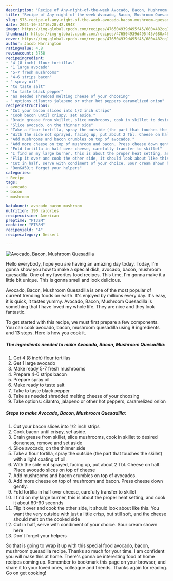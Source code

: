 ```yaml
---
description: "Recipe of Any-night-of-the-week Avocado, Bacon, Mushroom Quesadilla"
title: "Recipe of Any-night-of-the-week Avocado, Bacon, Mushroom Quesadilla"
slug: 573-recipe-of-any-night-of-the-week-avocado-bacon-mushroom-quesadilla
date: 2021-10-31T16:28:42.894Z
image: https://img-global.cpcdn.com/recipes/476504939d495f45/680x482cq70/avocado-bacon-mushroom-quesadilla-recipe-main-photo.jpg
thumbnail: https://img-global.cpcdn.com/recipes/476504939d495f45/680x482cq70/avocado-bacon-mushroom-quesadilla-recipe-main-photo.jpg
cover: https://img-global.cpcdn.com/recipes/476504939d495f45/680x482cq70/avocado-bacon-mushroom-quesadilla-recipe-main-photo.jpg
author: Jacob Harrington
ratingvalue: 4.8
reviewcount: 3758
recipeingredient:
- "4 (8 inch) flour tortillas"
- "1 large avocado"
- "5-7 fresh mushrooms"
- "4-6 strips bacon"
- " spray oil"
- "to taste salt"
- "to taste black pepper"
- "as needed shredded melting cheese of your choosing"
- " options cilantro jalapeno or other hot peppers caramelized onion"
recipeinstructions:
- "Cut your bacon slices into 1/2 inch strips"
- "Cook bacon until crispy, set aside."
- "Drain grease from skillet, slice mushrooms, cook in skillet to desired doneness, remove and set aside"
- "Slice avocado, on the thinner side"
- "Take a flour tortilla, spray the outside (the part that touches the skillet) with a light coating of oil."
- "With the side not sprayed, facing up, put about 2 Tbl. Cheese on half. Place avocado slices on top of cheese"
- "Add mushrooms and bacon crumbles on top of avocados."
- "Add more cheese on top of mushroom and bacon. Press cheese down gently."
- "Fold tortilla in half over cheese, carefully transfer to skillet"
- "I find on my large burner, this is about the proper heat setting, and cook it about 60-90 seconds"
- "Flip it over and cook the other side, it should look about like this. You want the very outside with just a little crisp, but still soft, and the cheese should melt on the cooked side"
- "Cut in half, serve with condiment of your choice. Sour cream shown here"
- "Don&#39;t forget your helpers"
categories:
- Recipe
tags:
- avocado
- bacon
- mushroom

katakunci: avocado bacon mushroom 
nutrition: 190 calories
recipecuisine: American
preptime: "PT32M"
cooktime: "PT38M"
recipeyield: "4"
recipecategory: Dessert

---
```



![Avocado, Bacon, Mushroom Quesadilla](https://img-global.cpcdn.com/recipes/476504939d495f45/680x482cq70/avocado-bacon-mushroom-quesadilla-recipe-main-photo.jpg)

Hello everybody, hope you are having an amazing day today. Today, I'm gonna show you how to make a special dish, avocado, bacon, mushroom quesadilla. One of my favorites food recipes. This time, I'm gonna make it a little bit unique. This is gonna smell and look delicious.



Avocado, Bacon, Mushroom Quesadilla is one of the most popular of current trending foods on earth. It's enjoyed by millions every day. It's easy, it is quick, it tastes yummy. Avocado, Bacon, Mushroom Quesadilla is something that I have loved my whole life. They are nice and they look fantastic.


To get started with this recipe, we must first prepare a few components. You can cook avocado, bacon, mushroom quesadilla using 9 ingredients and 13 steps. Here is how you cook it.

<!--inarticleads1-->

##### The ingredients needed to make Avocado, Bacon, Mushroom Quesadilla:

1. Get 4 (8 inch) flour tortillas
1. Get 1 large avocado
1. Make ready 5-7 fresh mushrooms
1. Prepare 4-6 strips bacon
1. Prepare  spray oil
1. Make ready to taste salt
1. Take to taste black pepper
1. Take as needed shredded melting cheese of your choosing
1. Take  options: cilantro, jalapeno or other hot peppers, caramelized onion




<!--inarticleads2-->

##### Steps to make Avocado, Bacon, Mushroom Quesadilla:

1. Cut your bacon slices into 1/2 inch strips
1. Cook bacon until crispy, set aside.
1. Drain grease from skillet, slice mushrooms, cook in skillet to desired doneness, remove and set aside
1. Slice avocado, on the thinner side
1. Take a flour tortilla, spray the outside (the part that touches the skillet) with a light coating of oil.
1. With the side not sprayed, facing up, put about 2 Tbl. Cheese on half. Place avocado slices on top of cheese
1. Add mushrooms and bacon crumbles on top of avocados.
1. Add more cheese on top of mushroom and bacon. Press cheese down gently.
1. Fold tortilla in half over cheese, carefully transfer to skillet
1. I find on my large burner, this is about the proper heat setting, and cook it about 60-90 seconds
1. Flip it over and cook the other side, it should look about like this. You want the very outside with just a little crisp, but still soft, and the cheese should melt on the cooked side
1. Cut in half, serve with condiment of your choice. Sour cream shown here
1. Don&#39;t forget your helpers




So that is going to wrap it up with this special food avocado, bacon, mushroom quesadilla recipe. Thanks so much for your time. I am confident you will make this at home. There's gonna be interesting food at home recipes coming up. Remember to bookmark this page on your browser, and share it to your loved ones, colleague and friends. Thanks again for reading. Go on get cooking!
